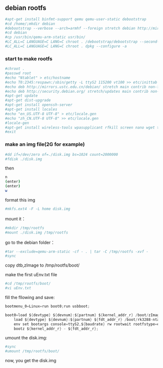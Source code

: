 ## debian rootfs ##


```bash
#apt-get install binfmt-support qemu qemu-user-static debootstrap 
#cd /home/;mkdir debian
#debootstrap --verbose --arch=armhf --foreign stretch debian http://mirrors.ustc.edu.cn/debian/
#cd debian
#cp /usr/bin/qemu-arm-static usr/bin/
#LC_ALL=C LANGUAGE=C LANG=C chroot . /debootstrap/debootstrap --second-stage
#LC_ALL=C LANGUAGE=C LANG=C chroot . dpkg --configure -a
```

### start to make rootfs ###
```bash
#chroot .
#passwd root
#echo "Ntablet" > etc/hostname
#echo T0:2345:respawn:/sbin/getty -L ttyS2 115200 vt100 >> etc/inittab
#echo deb http://mirrors.ustc.edu.cn/debian/ stretch main contrib non-free > etc/apt/sources.list
#echo deb http://security.debian.org/ stretch/updates main contrib non-free >> etc/apt/sources.list
#apt-get update
#apt-get dist-upgrade
#apt-get install openssh-server
#apt-get install locales
#echo "en_US.UTF-8 UTF-8" > etc/locale.gen
#echo "zh_CN.UTF-8 UTF-8" >> etc/locale.gen
#locale-gen
#apt-get install wireless-tools wpasupplicant rfkill screen nano wget tar zip bluetooth blueman bluez bluez-tools libbluetooth-dev v4l-utils i2c-tools
#exit
```

### make an img file(2G for example) ###
```bash
#dd if=/dev/zero of=./disk.img bs=1024 count=2000000
#fdisk ./disk.img
```
then
```bash
n
(enter)
(enter)
w
```
format this img
```bash
#mkfs.ext4 -F -L home disk.img
```

mount it：
```bash
#mkdir /tmp/rootfs
#mount ./disk.img /tmp/rootfs
```

go to the debian folder：
```bash
#tar --exclude=qemu-arm-static -cf - . | tar -C /tmp/rootfs -xvf -
#sync
```

copy dtb,zImage to /tmp/rootfs/boot/

make the first uEnv.txt file
```bash
#cd /tmp/rootfs/boot/
#vi uEnv.txt
```

fill the fllowing and save:
```c
bootmenu_0=Linux=run boot0;run usbboot;

boot0=load ${devtype} ${devnum}:${partnum} ${kernel_addr_r} /boot/zImage; \
	load ${devtype} ${devnum}:${partnum} ${fdt_addr_r} /boot/rk3288-ntablet-870a-5648.dtb; \
	env set bootargs console=ttyS2,${baudrate} rw rootwait rootfstype=ext4 root=/dev/mmcblk1p${partnum} init=/sbin/init earlyprintk noinitrd selinux=0; \
	bootz ${kernel_addr_r} - ${fdt_addr_r};
```

umount the disk.img:
```bash
#sync
#umount /tmp/rootfs/boot/
```

now, you get the disk.img